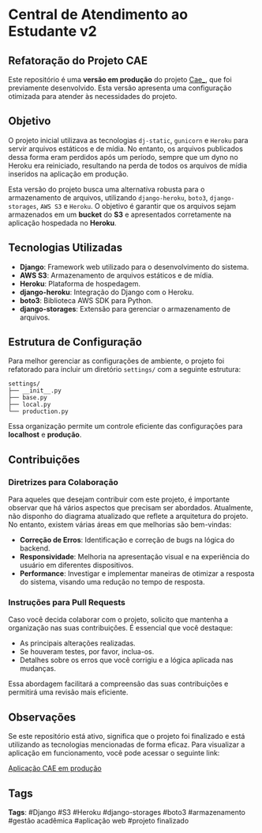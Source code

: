 # Central de Atendimento ao Estudante v2

## Refatoração do Projeto CAE

Este repositório é uma **versão em produção** do projeto [Cae_](https://github.com/vicct0r/Cae_), que foi previamente desenvolvido. Esta versão apresenta uma configuração otimizada para atender às necessidades do projeto.

## Objetivo

O projeto inicial utilizava as tecnologias `dj-static`, `gunicorn` e `Heroku` para servir arquivos estáticos e de mídia. No entanto, os arquivos publicados dessa forma eram perdidos após um período, sempre que um dyno no Heroku era reiniciado, resultando na perda de todos os arquivos de mídia inseridos na aplicação em produção.

Esta versão do projeto busca uma alternativa robusta para o armazenamento de arquivos, utilizando `django-heroku`, `boto3`, `django-storages`, `AWS S3` e `Heroku`. O objetivo é garantir que os arquivos sejam armazenados em um **bucket** do **S3** e apresentados corretamente na aplicação hospedada no **Heroku**.

## Tecnologias Utilizadas

- **Django**: Framework web utilizado para o desenvolvimento do sistema.
- **AWS S3**: Armazenamento de arquivos estáticos e de mídia.
- **Heroku**: Plataforma de hospedagem.
- **django-heroku**: Integração do Django com o Heroku.
- **boto3**: Biblioteca AWS SDK para Python.
- **django-storages**: Extensão para gerenciar o armazenamento de arquivos.

## Estrutura de Configuração

Para melhor gerenciar as configurações de ambiente, o projeto foi refatorado para incluir um diretório `settings/` com a seguinte estrutura:

```
settings/
├── __init__.py
├── base.py
├── local.py
└── production.py
```

Essa organização permite um controle eficiente das configurações para **localhost** e **produção**.

## Contribuições

### Diretrizes para Colaboração

Para aqueles que desejam contribuir com este projeto, é importante observar que há vários aspectos que precisam ser abordados. Atualmente, não disponho do diagrama atualizado que reflete a arquitetura do projeto. No entanto, existem várias áreas em que melhorias são bem-vindas:

- **Correção de Erros**: Identificação e correção de bugs na lógica do backend.
- **Responsividade**: Melhoria na apresentação visual e na experiência do usuário em diferentes dispositivos.
- **Performance**: Investigar e implementar maneiras de otimizar a resposta do sistema, visando uma redução no tempo de resposta.

### Instruções para Pull Requests

Caso você decida colaborar com o projeto, solicito que mantenha a organização nas suas contribuições. É essencial que você destaque:

- As principais alterações realizadas.
- Se houveram testes, por favor, inclua-os.
- Detalhes sobre os erros que você corrigiu e a lógica aplicada nas mudanças.

Essa abordagem facilitará a compreensão das suas contribuições e permitirá uma revisão mais eficiente.

## Observações

Se este repositório está ativo, significa que o projeto foi finalizado e está utilizando as tecnologias mencionadas de forma eficaz. Para visualizar a aplicação em funcionamento, você pode acessar o seguinte link:

[Aplicação CAE em produção](https://sistema-cae-v5-ecab78bbbd3c.herokuapp.com/)

## Tags

**Tags**: #Django #S3 #Heroku #django-storages #boto3 #armazenamento #gestão acadêmica #aplicação web #projeto finalizado
